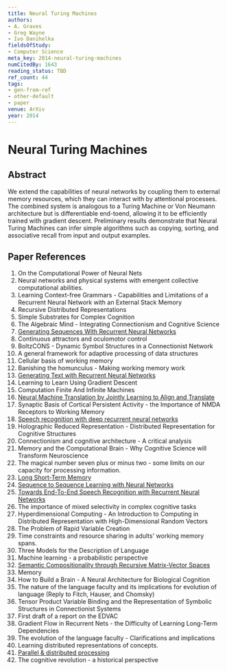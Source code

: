 ```yaml
---
title: Neural Turing Machines
authors:
- A. Graves
- Greg Wayne
- Ivo Danihelka
fieldsOfStudy:
- Computer Science
meta_key: 2014-neural-turing-machines
numCitedBy: 1643
reading_status: TBD
ref_count: 44
tags:
- gen-from-ref
- other-default
- paper
venue: ArXiv
year: 2014
---
```


# Neural Turing Machines

## Abstract

We extend the capabilities of neural networks by coupling them to external memory resources, which they can interact with by attentional processes. The combined system is analogous to a Turing Machine or Von Neumann architecture but is differentiable end-toend, allowing it to be efficiently trained with gradient descent. Preliminary results demonstrate that Neural Turing Machines can infer simple algorithms such as copying, sorting, and associative recall from input and output examples.

## Paper References

1. On the Computational Power of Neural Nets
2. Neural networks and physical systems with emergent collective computational abilities.
3. Learning Context-free Grammars - Capabilities and Limitations of a Recurrent Neural Network with an External Stack Memory
4. Recursive Distributed Representations
5. Simple Substrates for Complex Cognition
6. The Algebraic Mind - Integrating Connectionism and Cognitive Science
7. [Generating Sequences With Recurrent Neural Networks](2013-generating-sequences-with-recurrent-neural-networks)
8. Continuous attractors and oculomotor control
9. BoltzCONS - Dynamic Symbol Structures in a Connectionist Network
10. A general framework for adaptive processing of data structures
11. Cellular basis of working memory
12. Banishing the homunculus - Making working memory work
13. [Generating Text with Recurrent Neural Networks](2011-generating-text-with-recurrent-neural-networks)
14. Learning to Learn Using Gradient Descent
15. Computation Finite And Infinite Machines
16. [Neural Machine Translation by Jointly Learning to Align and Translate](2015-neural-machine-translation-by-jointly-learning-to-align-and-translate)
17. Synaptic Basis of Cortical Persistent Activity - the Importance of NMDA Receptors to Working Memory
18. [Speech recognition with deep recurrent neural networks](2013-speech-recognition-with-deep-recurrent-neural-networks)
19. Holographic Reduced Representation - Distributed Representation for Cognitive Structures
20. Connectionism and cognitive architecture - A critical analysis
21. Memory and the Computational Brain - Why Cognitive Science will Transform Neuroscience
22. The magical number seven plus or minus two - some limits on our capacity for processing information.
23. [Long Short-Term Memory](1997-long-short-term-memory)
24. [Sequence to Sequence Learning with Neural Networks](2014-sequence-to-sequence-learning-with-neural-networks)
25. [Towards End-To-End Speech Recognition with Recurrent Neural Networks](2014-towards-end-to-end-speech-recognition-with-recurrent-neural-networks)
26. The importance of mixed selectivity in complex cognitive tasks
27. Hyperdimensional Computing - An Introduction to Computing in Distributed Representation with High-Dimensional Random Vectors
28. The Problem of Rapid Variable Creation
29. Time constraints and resource sharing in adults' working memory spans.
30. Three Models for the Description of Language
31. Machine learning - a probabilistic perspective
32. [Semantic Compositionality through Recursive Matrix-Vector Spaces](2012-semantic-compositionality-through-recursive-matrix-vector-spaces)
33. Memory
34. How to Build a Brain - A Neural Architecture for Biological Cognition
35. The nature of the language faculty and its implications for evolution of language (Reply to Fitch, Hauser, and Chomsky)
36. Tensor Product Variable Binding and the Representation of Symbolic Structures in Connectionist Systems
37. First draft of a report on the EDVAC
38. Gradient Flow in Recurrent Nets - the Difficulty of Learning Long-Term Dependencies
39. The evolution of the language faculty - Clarifications and implications
40. Learning distributed representations of concepts.
41. [Parallel & distributed processing](2005-parallel-distributed-processing)
42. The cognitive revolution - a historical perspective
